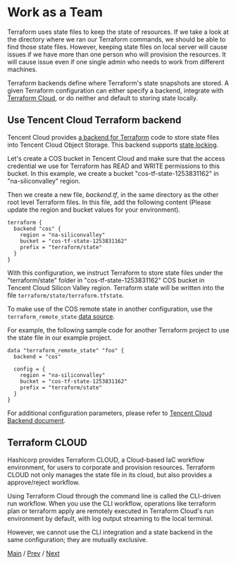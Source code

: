 # Work as a Team

Terraform uses state files to keep the state of resources. If we take a look at the directory where we ran our Terraform commands, we should be able to find those state files. However, keeping state files on local server will cause issues if we have more than one person who will provision the resources. It will cause issue even if one single admin who needs to work from different machines.

Terraform backends define where Terraform's state snapshots are stored. A given Terraform configuration can either specify a backend, integrate with [Terraform Cloud](https://www.terraform.io/language/settings/terraform-cloud), or do neither and default to storing state locally.

## Use Tencent Cloud Terraform backend

Tencent Cloud provides [a backend for Terraform](https://www.terraform.io/language/settings/backends/cos) code to store state files into Tencent Cloud Object Storage. This backend supports [state locking](https://www.terraform.io/language/state/locking).

Let's create a COS bucket in Tencent Cloud and make sure that the access credential we use for Terraform has READ and WRITE permissions to this bucket. In this example, we create a bucket "cos-tf-state-1253831162" in "na-siliconvalley" region.

Then we create a new file, _backend.tf_, in the same directory as the other root level Terraform files. In this file, add the following content (Please update the region and bucket values for your environment).

```
terraform {
  backend "cos" {
    region = "na-siliconvalley"
    bucket = "cos-tf-state-1253831162"
    prefix = "terraform/state"
  }
}
```

With this configuration, we instruct Terraform to store state files under the "terraform/state" folder in "cos-tf-state-1253831162" COS bucket in Tencent Cloud Silicon Valley region. Terraform state will be written into the file `terraform/state/terraform.tfstate`.

To make use of the COS remote state in another configuration, use the `terraform_remote_state` [data source](https://www.terraform.io/language/state/remote-state-data).

For example, the following sample code for another Terraform project to use the state file in our example project.

```
data "terraform_remote_state" "foo" {
  backend = "cos"

  config = {
    region = "na-siliconvalley"
    bucket = "cos-tf-state-1253831162"
    prefix = "terraform/state"
  }
}
```

For additional configuration parameters, please refer to [Tencent Cloud Backend document](https://www.terraform.io/language/settings/backends/cos).

## Terraform CLOUD

Hashicorp provides Terraform CLOUD, a Cloud-based IaC workflow environment, for users to corporate and provision resources. Terraform CLOUD not only manages the state file in its cloud, but also provides a approve/reject workflow.

Using Terraform Cloud through the command line is called the CLI-driven run workflow. When you use the CLI workflow, operations like terraform plan or terraform apply are remotely executed in Terraform Cloud's run environment by default, with log output streaming to the local terminal.

However, we cannot use the CLI integration and a state backend in the same configuration; they are mutually exclusive.


[Main](../README.md) / [Prev](./08-build-with-modules.md) / [Next](./10-keep-learning.md)
